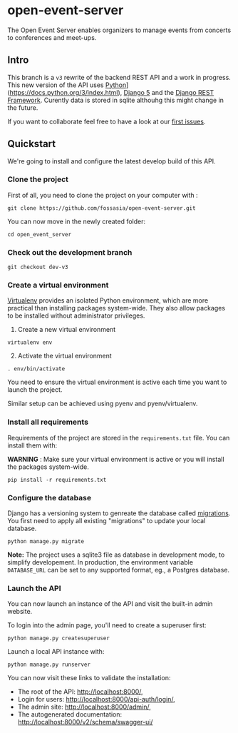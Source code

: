 # open-event-server
The Open Event Server enables organizers to manage events from concerts to conferences and meet-ups.

## Intro

This branch is a `v3` rewrite of the backend REST API and a work in progress. 
This new version of the API uses [Python]([https://www.python.org)](https://docs.python.org/3/index.html),
[Django 5](https://docs.djangoproject.com/en/dev/releases/5.0/)
and the [Django REST Framework](https://www.django-rest-framework.org).
Curently data is stored in sqlite althouhg this might change in the future.

If you want to collaborate feel free to have a look at our
[first issues](https://github.com/fossasia/open-event-server/issues?q=is%3Aissue+is%3Aopen+label%3Aopen-for-all+label%3Av3+).

## Quickstart

We're going to install and configure the latest develop build of this API.

### Clone the project

First of all, you need to clone the project on your computer with :

```
git clone https://github.com/fossasia/open-event-server.git
```

You can now move in the newly created folder:

```
cd open_event_server
```

### Check out the development branch

```
git checkout dev-v3
```

### Create a virtual environment

[Virtualenv](https://virtualenv.pypa.io/) provides an isolated Python environment, which are more practical than installing packages system-wide. They also allow packages to be installed without administrator privileges.

1. Create a new virtual environment
```
virtualenv env
```

2. Activate the virtual environment
```
. env/bin/activate
```

You need to ensure the virtual environment is active each time you want to launch the project.

Similar setup can be achieved using pyenv and pyenv/virtualenv.

### Install all requirements

Requirements of the project are stored in the `requirements.txt` file.
You can install them with:

**WARNING** : Make sure your virtual environment is active or you will install the packages system-wide.
```
pip install -r requirements.txt
```
### Configure the database

Django has a versioning system to genreate the database called
[migrations](https://docs.djangoproject.com/en/4.2/topics/migrations/).
You first need to apply all existing "migrations" to update your local database.

```
python manage.py migrate
```

**Note:** The project uses a sqlite3 file as database in development mode,
to simplify developement. In production, the environment variable `DATABASE_URL`
can be set to any supported format, eg., a Postgres database.

### Launch the API

You can now launch an instance of the API and visit the built-in admin website.

To login into the admin page, you'll need to create a superuser first:
```
python manage.py createsuperuser
```
Launch a local API instance with:
```
python manage.py runserver
```

You can now visit these links to validate the installation:

- The root of the API: [http://localhost:8000/](http://localhost:8000/),
- Login for users: [http://localhost:8000/api-auth/login/](http://localhost:8000/api-auth/login/),
- The admin site: [http://localhost:8000/admin/](http://localhost:8000/admin),
- The autogenerated documentation: [http://localhost:8000/v2/schema/swagger-ui/](http://localhost:8000/v2/schema/swagger-ui/)

